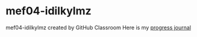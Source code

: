 # mef04-idilkylmz
mef04-idilkylmz created by GitHub Classroom
Here is my [progress journal](https://idilkylmz.github.io/mef04-idilkylmz/)
